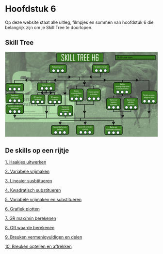 # Hoofdstuk 6

Op deze website staat alle uitleg, filmpjes en sommen van hoofdstuk 6 die belangrijk zijn om je Skill Tree te doorlopen.

## Skill Tree

![](./Figuren/Skilltree.JPG) 

## De skills op een rijtje

[1. Haakjes uitwerken](01.Haakjes_uitwerken.md)

[2. Variabele vrijmaken](02.Variabele_vrijmaken.md)

[3. Lineaier susbtitueren](03.Lineair_susbtitueren.md)

[4. Kwadratisch substitueren](04.Kwadratisch_substitueren.md)

[5. Variabele vrijmaken en substitueren](05.Variabele_vrijmaken_en_substitueren.md)

[6. Grafiek plotten](06.Grafiek_plotten.md)

[7. GR max/min berekenen](07.GR_max_min.md)

[8. GR waarde berekenen](08.GR_waarde_berekenen.md)

[9. Breuken vermenigvuldigen en delen](09.Breuken_verm_delen.md)

[10. Breuken optellen en aftrekken](10.Breuken_opt_aft.md)
